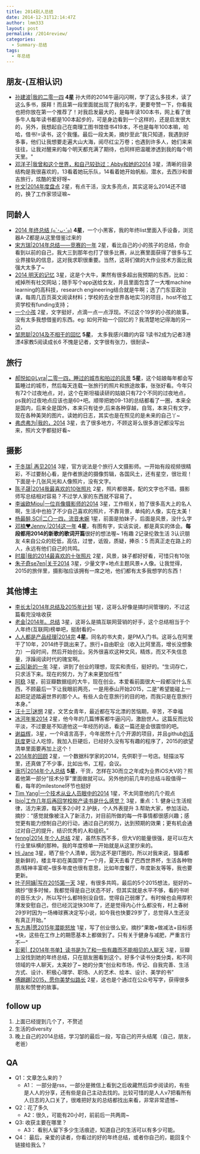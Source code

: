 ```yaml
---
title: 2014别人总结
date: 2014-12-31T12:14:47Z
author: lmm333
layout: post
permalink: /2014review/
categories:
  - Summary-总结
tags:
  - 年总结
---
```


## 朋友-(互相认识)

- [孙建波\|我的二零一四](http://wonderflow.info/archives/1038) **4星** 孙大师的2014牛逼闪闪啊，学了这么多技术，读了这么多书，膜拜！而且第一段里面就出现了我的名字，更要夸赞一下，你看我也把你放在第一个推荐了！对我启发最大的，是每年读100本书，网上看了很多牛人每年读书都是100本起步的，可是身边看到一个这样的，还是启发很大的，另外，我想起自己在南理工图书馆借书419本，不也是每年100本嘛，哈哈，借书!=读书，这个我懂。最后一段太美，摘抄至此”我只知道，我遇到好多事，他们让我想要走遍大山大海，阅尽红尘万卷；也遇到许多人，她们来来往往，让我对醒来的每个明天都充满了期待，也同样把温暖渗透到我的每个明天里。&quot;
- [邓洋子\|我曾和这个世界，和自己较劲过：Abby和她的2014](http://abbydeng.diandian.com/post/2015-01-04/40065713382) 3星，清晰的目录结构是我很喜欢的，13看着她玩乐队，14看着她开始帆船，潜水，去西沙和普吉旅行，炫酷的爱好呀~
- [叶文\|2014年度盘点](http://www.yewen.us/blog/2014/12/review-2014/) 2星，有点干活，没太多亮点，其实这哥么2014还不错的，换了工作家领证嘛~

## 同龄人

- [2014 年终总结 (๑`･ᴗ･´๑)](原文已删) **4星**，一个小黑客，我的年终list里面入手设备，浏览器A-Z都是从这里借鉴过来的
- [宋方瑞\|2014年总结——竞赛的一年](http://maskray.me/blog/2014-12-31-summary) 2星，看比自己的小的孩子的总结，你会看到以前的自己，我大三到那年也打了很多比赛，从比赛里面获得了很多与工业界接轨的信息，这对我求职很重要。当然，这哥们做的大作业技术方面比我强大太多了~
- [2014 明天的记忆](http://freemind.pluskid.org/misc/2014-summary/) 3星，这是个大牛，果然有很多超出我预期的东西，比如：戒掉所有社交网站；随手写个app送给女友，并且里面包含了一大堆machine learning的高科技，research engineering结合就是牛啊；选了门东亚政治课，每周几百页英文阅读材料；学校的去全世界各地实习的项目，host不给工资学校有funding支持；
- [一个小孩](http://blog.renren.com/share/287286452/17808442236) 2星，文字挺好，点滴一点一点浮现。不过这个19岁的小孩的故事，没有太多我想借鉴的东西。eg: 如何开始一个回忆的？我清楚地记得海的另一边，
- [邹思聪\|2014及不相干的回忆](http://mp.weixin.qq.com/s?__biz=MzAxMDEwODA5MA==&amp;amp;mid=202796623&amp;amp;idx=1&amp;amp;sn=9467b537a549632f10783d35401d7c96&amp;amp;scene=0#rd)  **5星**， 太多我感兴趣的内容 1读书2成为记者3港漂4家教5阅读成长6 不愧是记者，文字很有张力，很耐读~

## 旅行

- [郝悦如☮Lyra\|二零一四，睡过的城市和拍过的风景](http://blog.renren.com/blog/246510628/942964047) **5星**，这个姑娘每年都会写篇睡过的城市，然后每天连载一张旅行的照片和旅途故事，张张好看。今年只有72个过夜地点，对，这个在斯坦福读研的姑娘只有72个不同的过夜地点，ps我的过夜地点应该也是60+吧。顺带把她09-13的总结都看了一圈，本来全是国内，后来全是国外，本来只有徒步,后来各种穿越，自驾，本来只有文字，现在各种美哭的图片。读她的日志，其实也是在照见的是未来的自己丫~
- [弗虑弗为\|我的，2014](http://blog.hucheng.com/articles/632.html) 3星，去了很多地方，不顾这哥么很多游记都没写出来，照片文字都挺好看~

## 摄影

- [于冬瑞\| 再见2014](http://blog.renren.com/blog/286438516/942723337)  3星，官方说法是个旅行人文摄影师。一开始有段视频很精彩，不过要耐心看，是作者旅途的摄像剪辑，各国风土，还有星空，很壮观！下面是十几张风光和人像照片，没有文字。
- [陈子晟\|2014我最喜欢的10张照片](http://blog.renren.com/blog/423690638/942885274) 2星，照片都很美，配的文字也不错。摄影师写总结相对容易？不过学人家的东西就不容易了。
- [李谧欧Miou\|一位肖像摄影师的2014](http://blog.renren.com/blog/250353494/942775388) 3星，工作相关，拍了很多高大上的名人啊，生活中也拍了不少自己喜欢的照片，不靠背景，单纯的人像，实在太美！
- [杨最醉.SCI\|二〇一四，流音未婉](http://blog.renren.com/blog/1378694061/942791354) 1星，前面是拍妹子，后面是风景，没什么字
- [邓楠❤Jenny.\|2014这一年](http://blog.renren.com/blog/249353869/942848579) **4星**，有图有字，实话实说，都是真实的体会。**每段都用2014的新歌的歌词开篇**很好的想法喔~ 1有趣 2记录伦敦生活 3认识朋友 4来自公众的贬低，高估，过誉，诋毁，质疑，捧杀：5 而真正走在路上的人，永远有他们自己的共鸣。
- [时晨\|我的2014最喜欢的十张照片](http://blog.renren.com/blog/271997179/941730074) 2星，风景，妹子都好好看，可惜只有10张
- [朱子奇se7en\|关于2014](http://blog.renren.com/blog/335893663/942439370) 3星，少量文字+地点主题风景+人像。让我觉得，2015的旅伴里，摄影咖应该拥有一席之地，他们都有太多我想学的东西！

## 其他博主

- [李长太\|2014年总结及2015年计划](http://blog.sina.com.cn/s/blog_702912b20102vkf5.html) 1星，这哥么好像是搞时间管理的，不过这篇看完没啥收获
- [老金\|2014年。总结](http://zhuanlan.zhihu.com/laojin/19926171) 3星，这哥么是搞互联网营销的好手，这个总结相当于个人年终(互联网)榜单吧，挺耐看的~
- [人人都是产品经理\|2014完](http://zhuanlan.zhihu.com/iamsujie/19925896) **4星**。同名的书大卖，是PM入门书。这哥么在阿里干了10年，2014终于跳出来了。旅行+自由职业（收入比阿里高，增长没想象力）一段时间，然后开始创业。另外很喜欢这种文风，精炼，而又不失信息量，浮躁阅读时代的瑰宝啊。
- [云风\|新的一年](http://blog.codingnow.com/2015/01/summary_and_plan.html) 3星，讲到了创业的理想，现实和责任，挺好的。“生词存亡，只求活下来。现在的努力，为了未来更加任性”
- [阿稳](http://www.wentrue.net/blog/?p=1635) 3星，前豆瓣数据组的大牛，现在创业。本爱看前面很大一段都没什么东西，不顾最后一下让我眼前两亮，一是用泰山开始2015，二是“希望能碰上一起把足迹踏遍世界的那个人。有些人会在意旅行的目的地，而我只是在意旅行本身。”
- [汪十三\|迷惘](http://darling13.lofter.com/post/4c2d5_5464e2f) 2星，文艺女青年，最近都在写北漂的苦恼期，辛苦，不幸福
- [冰河年鉴2014](http://tianchunbinghe.blog.163.com/blog/static/70012014113134810526) 2星，他今年的几篇博客都牛逼闪闪，激励世人。这篇反而比较平淡，不过要是不知道他这一年经历的话，看这一篇还是会很震惊的吧。
- [谢益辉](http://yihui.name/cn/2014/12/summary/)，3星，一个R语言高手，今年居然十几个开源的项目，并且github[的活跃度](https://github.com/yihui)更让人吃惊，我加入巨硬后，已经好久没有写有趣的程序了，2015的欲望清单里面要再加上这个！
- [2014年的回顾](http://xccds1977.blogspot.jp/2014/12/2014.html) 2星，一个数据科学家的2014，先供职于一号店。轻描淡写里，还真做了不少事，比如出书，工程，会议。
- [唐巧\|2014年个人总结](http://blog.devtang.com/blog/2015/01/01/2014-summary/) **5星**，干货，怎样在30而立之年成为业界iOS大V的？照着他第一部分”技术分享”里面做就可以。另外他的前几年的总结斗殴值得一看，每年的milestone环节也挺好
- [Tim Yang\|一个技术从业人员眼中的2014](http://timyang.net/tao/thoughts-2014/) 1星，不太同意他的几个观点
- [lbio\|工作几年后再回学校脱产读书是什么感觉？](http://www.zhihu.com/question/26724212/answer/36233771)  3星，重点：1. 健身让生活规律，活力来源，每天多2小时 2.护肤，个人外表提升 3.帮助大家，参加活动，摘抄：“感觉就像被注入了新活力，对目前所做的每一件事情都很感兴趣；感觉更有能力控制自己的行动，通过自己的努力，达到预期的效果；更有机会通过对自己的提升，结识优秀的人和组织。”
- [fenng\|2014 年个人总结](http://dbanotes.net/review/2014_personal_review.html#rd) 2星，虽然东西不多，但大V的能量很强，是可以在大行业里纵横的那种。我的年度榜单一开始就是从这里抄来的。
- [Hi Jane](http://mp.weixin.qq.com/s?__biz=MjM5NTQxNTIwNA==&amp;amp;mid=204466286&amp;amp;idx=1&amp;amp;sn=e33e48abed8e8347f37230f027bf736a&amp;amp;scene=0#rd) 3星，晒了些个人清单，因为这不是IT圈的，所以对我来说，狠毒都是新鲜的，楼主年初在美国带了一个月，夏天去看了巴西世界杯，生活各种物质/精神丰富呢~很多年度也很有意思，比如年度餐厅，年度新友等等，我也要更新。
- [叶子阿姨\|写在2015第一天](http://www.douban.com/note/475635162/?from=timeline&amp;isappinstalled=0#!/ckDefault) 3星，有很多共鸣，最后的5个2015想法，挺好的~ 摘抄“很多时候，我都觉得是自己状态不好，但其实就是水平不够，看的书听的音乐太少，所以写什么都特别没自信，觉得自己弱爆了。有时候也会用厚积薄发安慰自己，但已经沉淀快30年了，还是觉得内心什么都没有，村上春树29岁时因为一场棒球赛决定写小说，如今我也快要29岁了，总觉得人生还没有真正开始。”
- [东方愚\|愿2015年潜能怒放](http://mp.weixin.qq.com/s?__biz=MjM5NzI4MzUwNg==&amp;mid=202677100&amp;idx=1&amp;sn=e8d460e22274127fd4e20b39ce21c812&amp;scene=0#rd) 1星，写了创业很么安。摘抄"果敢+做减法+目标感+快，这些在工作上的期愿基本上都做到了。只有关于健身与减肥，严重言行不一"
- [彭萦\|【2014年书单】读书是为了和一些有趣而不能相见的人聊天](http://mp.weixin.qq.com/s?__biz=MjM5NDg2NjA4MQ==&amp;amp;mid=202920219&amp;amp;idx=1&amp;amp;sn=14c357ccbe4c465926f41d6fe2ed9fc0&amp;amp;scene=0#rd) 3星，豆瓣上没找到她的年终总结，只在朋友圈看到这个。好多个读书分类分类，和不同领域的牛人聊天，太美妙了~ 她的分类“创业和市场，传记、自我完善、生活方式、设计、积极心理学、职场、人的艺术、绘本、设计、美学的书”
- [傅踢踢\|2015，愿你美梦似路长](http://mp.weixin.qq.com/s?__biz=MjM5NjMxMDYwMQ==&amp;amp;mid=202534069&amp;amp;idx=1&amp;amp;sn=10709c0be45f0b22a762117453701507&amp;amp;scene=0#rd) 2星，这也是个通过在公众号写字，获得很多朋友和赞誉的故事。

## follow up

1. 上面已经提到几个了，不赘述
1. 生活的diversity
1. 晚上自己的2014总结，学习邹的最后一段，写自己的开头结尾（自己，朋友，老爸）

## QA

- Q1：文章怎么来的？
  - A1： 一部分是rss，一部分是微信上看到之后收藏然后异步阅读的，有些是人人的分享，还有些是自己主动去找的。比较可惜的是人人v7把看所有人日志的入口关了，很难把好友的总结都找出来看，非常非常遗憾~
- Q2：花了多久
  - A2：很久，可能有20小时，前前后一共两周~
- Q3: 收获主要在哪里？
  - A3： 看别人留下多少生活痕迹，知道自己的生活可以有多少可能。
- Q4： 最后，亲爱的读者，你看过的好的年终总结，或者你自己的，能回复个链接给我么？